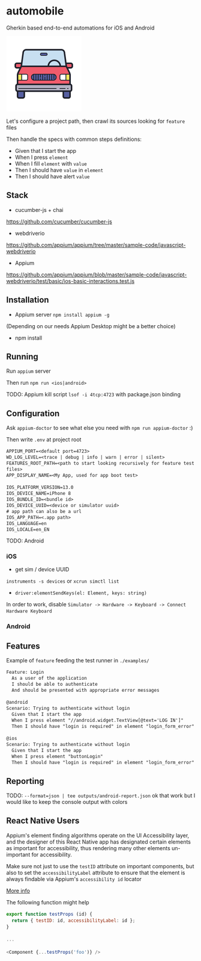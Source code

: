 # automobile

Gherkin based end-to-end automations for iOS and Android

![logo](https://github.com/ybonnetain/automobile/blob/master/static/logo.png)

Let's configure a project path, then crawl its sources looking for `feature` files

Then handle the specs with common steps definitions:

- Given that I start the app
- When I press `element`
- When I fill `element` with `value`
- Then I should have `value` in `element`
- Then I should have alert `value`

## Stack

- cucumber-js + chai

https://github.com/cucumber/cucumber-js

- webdriverio

https://github.com/appium/appium/tree/master/sample-code/javascript-webdriverio

- Appium

https://github.com/appium/appium/blob/master/sample-code/javascript-webdriverio/test/basic/ios-basic-interactions.test.js

## Installation

- Appium server `npm install appium -g`

(Depending on our needs Appium Desktop might be a better choice)

- npm install

## Running

Run `appium` server

Then run `npm run <ios|android>`

TODO: Appium kill script `lsof -i 4tcp:4723` with package.json binding

## Configuration

Ask `appium-doctor` to see what else you need with `npm run appium-doctor` :)

Then write `.env` at project root

```
APPIUM_PORT=<default port=4723>
WD_LOG_LEVEL=<trace | debug | info | warn | error | silent>
FEATURES_ROOT_PATH=<path to start looking recursively for feature test files>
APP_DISPLAY_NAME=<My App, used for app boot test>

IOS_PLATFORM_VERSION=13.0
IOS_DEVICE_NAME=iPhone 8
IOS_BUNDLE_ID=<bundle id>
IOS_DEVICE_UUID=<device or simulator uuid>
# app path can also be a url
IOS_APP_PATH=<.app path>
IOS_LANGUAGE=en
IOS_LOCALE=en_EN
```

TODO: Android

### iOS

- get sim / device UUID

`instruments -s devices` or `xcrun simctl list`

- `driver:elementSendKeys(el: Element, keys: string)`

In order to work, disable `Simulator -> Hardware -> Keyboard -> Connect Hardware Keyboard`

### Android

## Features

Example of `feature` feeding the test runner in `./examples/`

```gerkhin
Feature: Login
  As a user of the application
  I should be able to authenticate
  And should be presented with appropriate error messages

@android
Scenario: Trying to authenticate without login
  Given that I start the app
  When I press element "//android.widget.TextView[@text='LOG IN']"
  Then I should have "login is required" in element "login_form_error"

@ios
Scenario: Trying to authenticate without login
  Given that I start the app
  When I press element "buttonLogin"
  Then I should have "login is required" in element "login_form_error"
```

## Reporting

TODO: `--format=json | tee outputs/android-report.json` ok that work but I would like to keep the console output with colors

## React Native Users

Appium's element finding algorithms operate on the UI Accessibility layer, and the designer of this React Native app has designated certain elements as important for accessibility, thus rendering many other elements un-important for accessibility.

Make sure not just to use the `testID` attribute on important components, but also to set the `accessibilityLabel` attribute to ensure that the element is always findable via Appium's `accessibility id` locator

[More info](https://appiumpro.com/editions/76)

The following function might help

```javascript
export function testProps (id) {
  return { testID: id, accessibilityLabel: id };
}

...

<Component {...testProps('foo')} />
```
